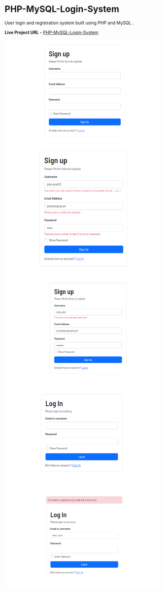 <!--kkkkkkkkkkkkkk-->
# PHP-MySQL-Login-System
User login and registration system built using PHP and MySQL .

**Live Project URL -** [PHP-MySQL-Login-System](https://live-demo97.000webhostapp.com/)

![screenshot](./img/screenshot-1.png)
![screenshot](./img/screenshot-2.png)
![screenshot](./img/screenshot-3.png)
![screenshot](./img/screenshot-4.png)
![screenshot](./img/screenshot-5.png)
<!--![screenshot](./img/screenshot-6.png)
dsadasdddddddddddddddddddddddddddddddddddddddddddddddddd-->

